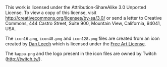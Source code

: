 This work is licensed under the Attribution-ShareAlike 3.0 Unported License.
To view a copy of this license, visit http://creativecommons.org/licenses/by-sa/3.0/
or send a letter to Creative Commons, 444 Castro Street, Suite 900, Mountain View,
California, 94041, USA.

The `icon16.png`, `icon48.png` and `icon128.png` files are created from an icon
created by [Dan Leech](https://github.com/danleech/simple-icons) which is
licensed under the [Free Art License](http://artlibre.org/licence/lal/en).

The `kappa.png` and the logo present in the icon files are owned by Twitch
(http://twitch.tv/).
